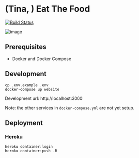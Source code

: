 # (Tina, ) Eat The Food

[![Build Status](https://travis-ci.org/gabrieljoelc/eat_the_food.svg?branch=master)](https://travis-ci.org/gabrieljoelc/eat_the_food)

![image](https://user-images.githubusercontent.com/147849/29489509-89dadeea-84d7-11e7-951f-4b0cdb8aa672.png)

## Prerequisites

- Docker and Docker Compose

## Development

```
cp .env.example .env
docker-compose up website
```

Development url: http://localhost:3000

Note: the other services in `docker-compose.yml` are not yet setup.

## Deployment

### Heroku

```
heroku container:login
heroku container:push -R
```

